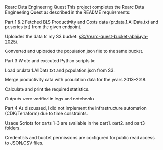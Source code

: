 Rearc Data Engineering Quest
This project completes the Rearc Data Engineering Quest as described in the README requirements:

Part 1 & 2
Fetched BLS Productivity and Costs data (pr.data.1.AllData.txt and pr.series.txt) from the given endpoint.

Uploaded the data to my S3 bucket: [s3://rearc-quest-bucket-abhijaya-2025/](https://eu-north-1.console.aws.amazon.com/s3/buckets/rearc-quest-bucket-abhijaya-2025?region=eu-north-1&bucketType=general&tab=objects).

Converted and uploaded the population.json file to the same bucket.

Part 3
Wrote and executed Python scripts to:

Load pr.data.1.AllData.txt and population.json from S3.

Merge productivity data with population data for the years 2013–2018.

Calculate and print the required statistics.

Outputs were verified in logs and notebooks.

Part 4
As discussed, I did not implement the infrastructure automation (CDK/Terraform) due to time constraints.

Usage
Scripts for parts 1–3 are available in the part1, part2, and part3 folders.

Credentials and bucket permissions are configured for public read access to JSON/CSV files.
